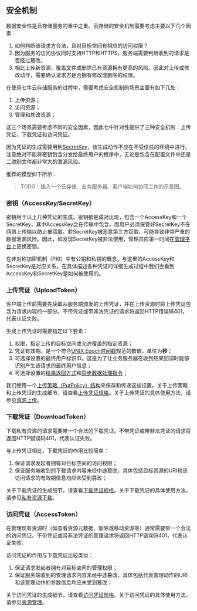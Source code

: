 <a name="security"></a>
## 安全机制

数据安全性是云存储服务的重中之重。云存储的安全机制需要考虑主要以下几个因素：

1. 如何判断该请求方合法，且对目标空间有相应的访问权限？
1. 因为服务的访问协议同时支持HTTP和HTTPS，服务端需要判断收到的请求是否经过篡改。
1. 相比上传新资源，覆盖文件或删除已有资源拥有更高的风险。因此对上传或修改动作，需要确认请求方是否拥有修改或删除的权限。

在使用七牛云存储服务的过程中，需要考虑安全机制的场景主要有如下几处：

1. 上传资源；
1. 访问资源；
1. 管理和修改资源；

这三个场景需要考虑不同的安全因素，因此七牛针对性提供了三种安全机制：上传凭证、下载凭证和访问凭证。

因为凭证的生成需要用到[SecretKey](#aksk)，该生成动作不应在不受信任的环境中进行。注意绝对不能将密钥包含分发给最终用户的程序中，无论是包含在配置文件中还是二进制文件都非常大的泄漏风险。

推荐的模型如下所示：

> TODO：插入一个云存储、业务服务器、客户端如何协同工作的示意图。

<a name="aksk"></a>
### 密钥（AccessKey/SecretKey）

密钥用于以上几种凭证的生成。密钥都是成对出现，包含一个AccessKey和一个SecretKey，其中AccessKey会在传输中包含，而用户必须保管好SecretKey不在网络上传输以防止被窃取。若SecretKey被恶意第三方窃取，可能导致非常严重的数据泄漏风险。因此，如发现SecretKey被非法使用，管理员应第一时间在[管理平台](https://portal.qiniu.com)上更换密钥。

在非对称加密机制（PKI）中有公钥和私钥的概念，与这里的AccessKey和SecretKey是对应关系。在具体描述各种凭证的详细生成过程中我们会看到AccessKey和SecretKey是如何被使用的。

<a name="uploadtoken"></a>
### 上传凭证（UploadToken）

客户端上传前需要先获取从服务端颁发的上传凭证，并在上传资源时将上传凭证包含为请求内容的一部分。不带凭证或带非法凭证的请求将返回HTTP错误码401，代表认证失败。

生成上传凭证时需要指定以下要素：

1. 权限，指定上传的目标空间或允许覆盖的指定资源；
1. 凭证有效期。是一个符合[UNIX Epoch时间戳]()规范的数值，单位为**秒**；
1. 可选择设置的最终用户标识ID。这是为了让业务服务器在收到结果回调时能够识别产生该请求的最终用户信息；
1. 可选择设置的[结果返回方式]()和[异步数据处理指令]()；

我们使用一个[上传策略（PutPolicy）结构]()来保存和传递这些设置。关于上传策略和上传凭证的生成细节，请查看[上传凭证规格]()。关于上传凭证的具体使用方法，请参见[资源上传]()。

<a name="downloadtoken"></a>
### 下载凭证（DownloadToken）

下载私有资源的请求需要带一个合法的下载凭证。不带凭证或带非法凭证的请求将返回HTTP错误码401，代表认证失败。

与上传凭证相比，下载凭证的作用比较简单：

1. 保证请求发起者拥有对目标空间的访问权限；
1. 保证服务端收到的下载请求内容未经中途篡改，具体包括目标资源的URI和该访问请求的有效期信息均应未受到篡改；

关于下载凭证的生成细节，请查看[下载凭证规格]()。关于下载凭证的具体使用方法，请参见[私有资源下载]()。

<a name="accesstoken"></a>
### 访问凭证（AccessToken）

在管理现有资源时（如查看资源元数据、删除或移动资源等）通常需要带一个合法的访问凭证。不带凭证或带非法凭证的管理请求将返回HTTP错误码401，代表认证失败。

访问凭证的作用与下载凭证比较类似：

1. 保证请求发起者拥有对目标空间的管理权限；
1. 保证服务端收到的管理请求内容未经中途篡改，具体包括代表管理动作的URI和该管理动作的参数信息均应未受到篡改；

关于访问凭证的生成细节，请查看[访问凭证规格]()。关于访问凭证的具体使用方法，请参见[资源管理]()。

